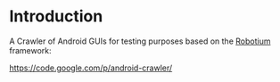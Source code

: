 # Introduction #

A Crawler of Android GUIs for testing purposes based on the [Robotium](http://code.google.com/p/robotium/) framework:

https://code.google.com/p/android-crawler/